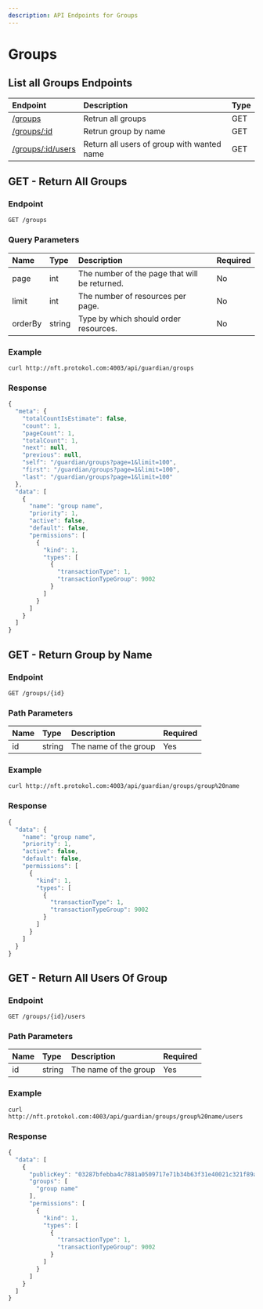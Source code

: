 ```yaml
---
description: API Endpoints for Groups
---
```


# Groups

## List all Groups Endpoints

| Endpoint | Description | Type |
| :--- | :--- | :--- |
| [/groups](groups.md#get-return-all-groups) | Retrun all groups | GET |
| [/groups/:id](groups.md#get-return-group-by-name) | Retrun group by name | GET |
| [/groups/:id/users](groups.md#get-return-all-users-of-group) | Return all users of group with wanted name | GET |



## GET - Return All Groups

### Endpoint <a id="endpoint"></a>

```text
GET /groups
```

### **Query Parameters** <a id="query-parameters"></a>

| **Name** | Type | Description | Required |
| :--- | :--- | :--- | :--- |
| page | int | The number of the page that will be returned. | No |
| limit | int | The number of resources per page. | No |
| orderBy | string | Type by which should order resources. | No |

### Example

```text
curl http://nft.protokol.com:4003/api/guardian/groups
```

### Response

```javascript
{
  "meta": {
    "totalCountIsEstimate": false,
    "count": 1,
    "pageCount": 1,
    "totalCount": 1,
    "next": null,
    "previous": null,
    "self": "/guardian/groups?page=1&limit=100",
    "first": "/guardian/groups?page=1&limit=100",
    "last": "/guardian/groups?page=1&limit=100"
  },
  "data": [
    {
      "name": "group name",
      "priority": 1,
      "active": false,
      "default": false,
      "permissions": [
        {
          "kind": 1,
          "types": [
            {
              "transactionType": 1,
              "transactionTypeGroup": 9002
            }
          ]
        }
      ]
    }
  ]
}
```

## GET - Return Group by Name

### Endpoint <a id="endpoint"></a>

```text
GET /groups/{id}
```

### Path Parameters <a id="path-parameters"></a>

| Name | Type | Description | Required |
| :--- | :--- | :--- | :--- |
| id | string | The name of the group | Yes |

### Example

```text
curl http://nft.protokol.com:4003/api/guardian/groups/group%20name
```

### Response

```javascript
{
  "data": {
    "name": "group name",
    "priority": 1,
    "active": false,
    "default": false,
    "permissions": [
      {
        "kind": 1,
        "types": [
          {
            "transactionType": 1,
            "transactionTypeGroup": 9002
          }
        ]
      }
    ]
  }
}
```

## GET - Return All Users Of Group

### Endpoint <a id="endpoint"></a>

```text
GET /groups/{id}/users
```

### Path Parameters <a id="path-parameters"></a>

| Name | Type | Description | Required |
| :--- | :--- | :--- | :--- |
| id | string | The name of the group | Yes |

### Example

```text
curl http://nft.protokol.com:4003/api/guardian/groups/group%20name/users
```

### Response

```javascript
{
  "data": [
    {
      "publicKey": "03287bfebba4c7881a0509717e71b34b63f31e40021c321f89ae04f84be6d6ac37",
      "groups": [
        "group name"
      ],
      "permissions": [
        {
          "kind": 1,
          "types": [
            {
              "transactionType": 1,
              "transactionTypeGroup": 9002
            }
          ]
        }
      ]
    }
  ]
}
```

